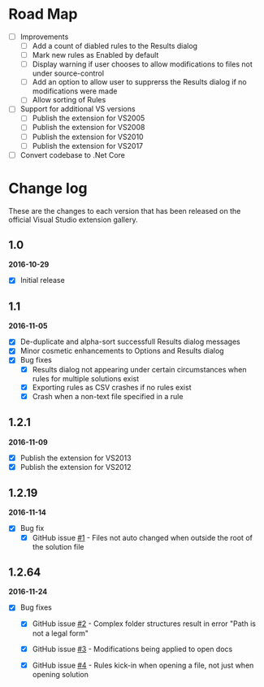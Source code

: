 # Road Map

- [ ] Improvements
   - [ ] Add a count of diabled rules to the Results dialog
   - [ ] Mark new rules as Enabled by default
   - [ ] Display warning if user chooses to allow modifications to files not under source-control
   - [ ] Add an option to allow user to supprerss the Results dialog if no modifications were made
   - [ ] Allow sorting of Rules

- [ ] Support for additional VS versions
   - [ ] Publish the extension for VS2005 
   - [ ] Publish the extension for VS2008 
   - [ ] Publish the extension for VS2010 
   - [ ] Publish the extension for VS2017

- [ ] Convert codebase to .Net Core

# Change log

These are the changes to each version that has been released
on the official Visual Studio extension gallery.

## 1.0

**2016-10-29** <!--17:30 UK / 16:30 UTC-->

- [x] Initial release

## 1.1

**2016-11-05** <!--14:20 UK / 14:20 UTC-->

- [x] De-duplicate and alpha-sort successfull Results dialog messages
- [x] Minor cosmetic enhancements to Options and Results dialog
- [x] Bug fixes
  - [x] Results dialog not appearing under certain circumstances when rules for multiple solutions exist
  - [x] Exporting rules as CSV crashes if no rules exist
  - [x] Crash when a non-text file specified in a rule

## 1.2.1

**2016-11-09** <!--18:15 UK / 18:15 UTC-->

- [x] Publish the extension for VS2013
- [x] Publish the extension for VS2012

## 1.2.19

**2016-11-14** <!--08:00 UK / 08:00 UTC-->

- [x] Bug fix
  - [x] GitHub issue [#1](https://github.com/GregTrevellick/AutoFindReplace/issues/1) - Files not auto changed when outside the root of the solution file

## 1.2.64

**2016-11-24** <!--07:15 UK / 07:15 UTC-->

- [x] Bug fixes
  - [x] GitHub issue [#2](https://github.com/GregTrevellick/AutoFindReplace/issues/2) - Complex folder structures result in error "Path is not a legal form"
  - [x] GitHub issue [#3](https://github.com/GregTrevellick/AutoFindReplace/issues/3) - Modifications being applied to open docs
  - [x] GitHub issue [#4](https://github.com/GregTrevellick/AutoFindReplace/issues/4) - Rules kick-in when opening a file, not just when opening solution




<!--MUST / QUICK WINS-->
<!--rules kick in when creating a sln-->
<!--commas in csv-->
<!--suppress pop up if nowt changed-->
<!--"a" -> ""-->
<!--"a" -> "a"-->
<!--Add a count of diabled rules to the Results dialog-->
<!--Mark new rules as Enabled by default-->
<!--Add an option to allow user to suppress the Results dialog if no modifications were made-->
<!--Publish the extension for VS2010 -->

<!--MEDIUM-->
<!--Display warning if user chooses to allow modifications to files not under source-control-->
<!--Allow sorting of Rules-->
<!--Publish the extension for VS2005/2008-->
<!--Publish the extension for VS2017-->

<!--HARD / LOW PTY-->
<!--travis //travis-ci.org/getting_started //docs.travis-ci.com/user/languages/csharp/ //github.com/mwrock/PowerShell/blob/master/.travis.yml-->
<!--sign the extension - not required for auto updates ! activity log ? github.com/mwrock/PowerShell/tree/master/src/signing-->
<!--auto column widths-->
